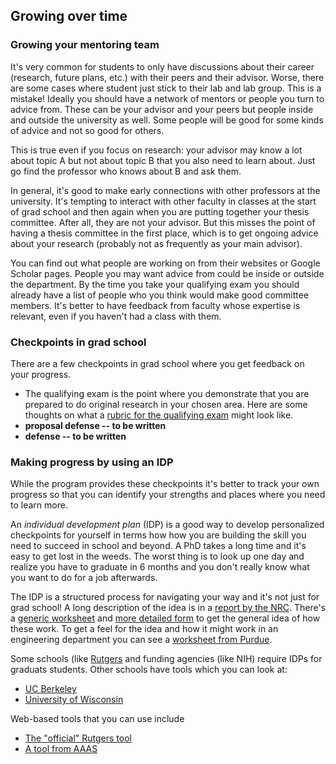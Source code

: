 ## Growing over time

### Growing your mentoring team

It's very common for students to only have discussions about their career (research, future plans, etc.) with their peers and their advisor. Worse, there are some cases where student just stick to their lab and lab group. This is a mistake! Ideally you should have a network of mentors or people you turn to advice from. These can be your advisor and your peers but people inside and outside the university as well. Some people will be good for some kinds of advice and not so good for others. 

This is true even if you focus on research: your advisor may know a lot about topic A but not about topic B that you also need to learn about. Just go find the professor who knows about B and ask them.

In general, it's good to make early connections with other professors at the university. It's tempting to interact with other faculty in classes at the start of grad school and then again when you are putting together your thesis committee. After all, they are not your advisor. But this misses the point of having a thesis committee in the first place, which is to get ongoing advice about your research (probably not as frequently as your main advisor). 

You can find out what people are working on from their websites or Google Scholar pages. People you may want advice from could be inside or outside the department. By the time you take your qualifying exam you should already have a list of people who you think would make good committee members. It's better to have feedback from faculty whose expertise is relevant, even if you haven't had a class with them. 


### Checkpoints in grad school

There are a few checkpoints in grad school where you get feedback on your progress.

* The qualifying exam is the point where you demonstrate that you are prepared to do original research in your chosen area. Here are some thoughts on what a [rubric for the qualifying exam](QualRubric.md) might look like.
* **proposal defense -- to be written**
* **defense -- to be written**


### Making progress by using an IDP

While the program provides these checkpoints it's better to track your own progress so that you can identify your strengths and places where you need to learn more.

An *individual development plan* (IDP) is a good way to develop personalized checkpoints for yourself in terms how how you are building the skill you need to succeed in school and beyond. A PhD takes a long time and it's easy to get lost in the weeds. The worst thing is to look up one day and realize you have to graduate in 6 months and you don't really know what you want to do for a job afterwards.

The IDP is a structured process for navigating your way and it's not just for grad school! A long description of the idea is in a [report by the NRC](https://www.nrc.gov/docs/ML0904/ML090490452.pdf). There's a [generic worksheet](https://docs.google.com/document/d/1bzYmQSWiivKy5RY7eUf4_yB86zSX6eT4ME5M0MYK75A/edit) and [more detailed form](https://daily-mustard-bca.notion.site/436a9cdc332441e6995ae190ffe3dbfb?v=4f5480713b384e7ab1fab86f13cf0d70&p=52a289e00c464af18fd2599b46279067&pm=s) to get the general idea of how these work. To get a feel for the idea and how it might work in an engineering department you can see a [worksheet from Purdue](https://engineering.purdue.edu/Engr/Academics/Graduate/ProfessionalDevelopment/IDP).

Some schools (like [Rutgers](https://grad.rutgers.edu/academics/individual-development-plans) and funding agencies (like NIH) require IDPs for graduats students. Other schools have tools which you can look at:

* [UC Berkeley](https://grad.berkeley.edu/idp/)
* [University of Wisconsin](https://grad.wisc.edu/professional-development/individual-development-plan/)

Web-based tools that you can use include

* [The "official" Rutgers tool](https://sgs-studentidp.rutgers.edu/)
* [A tool from AAAS](https://myidp.sciencecareers.org/)


	
